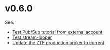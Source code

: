 # v0.6.0

See:

- [Test Pub/Sub tutorial from external account](test-pubsub-pricing.md)
- [Test stream-looper](test-stream-looper.md)
- [Update the ZTF production broker to current](update-production.md)  
